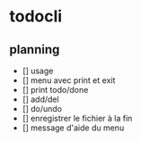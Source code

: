 # todocli

## planning

- [] usage
- [] menu avec print et exit
- [] print todo/done
- [] add/del
- [] do/undo
- [] enregistrer le fichier à la fin
- [] message d'aide du menu

